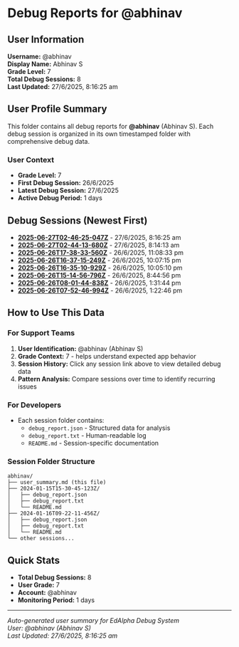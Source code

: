# Debug Reports for @abhinav

## User Information

**Username:** @abhinav  
**Display Name:** Abhinav S  
**Grade Level:** 7  
**Total Debug Sessions:** 8  
**Last Updated:** 27/6/2025, 8:16:25 am

## User Profile Summary

This folder contains all debug reports for **@abhinav** (Abhinav S). Each debug session is organized in its own timestamped folder with comprehensive debug data.

### User Context
- **Grade Level:** 7
- **First Debug Session:** 26/6/2025
- **Latest Debug Session:** 27/6/2025
- **Active Debug Period:** 1 days

## Debug Sessions (Newest First)

- **[2025-06-27T02-46-25-047Z](2025-06-27T02-46-25-047Z/)** - 27/6/2025, 8:16:25 am
- **[2025-06-27T02-44-13-680Z](2025-06-27T02-44-13-680Z/)** - 27/6/2025, 8:14:13 am
- **[2025-06-26T17-38-33-560Z](2025-06-26T17-38-33-560Z/)** - 26/6/2025, 11:08:33 pm
- **[2025-06-26T16-37-15-249Z](2025-06-26T16-37-15-249Z/)** - 26/6/2025, 10:07:15 pm
- **[2025-06-26T16-35-10-929Z](2025-06-26T16-35-10-929Z/)** - 26/6/2025, 10:05:10 pm
- **[2025-06-26T15-14-56-796Z](2025-06-26T15-14-56-796Z/)** - 26/6/2025, 8:44:56 pm
- **[2025-06-26T08-01-44-838Z](2025-06-26T08-01-44-838Z/)** - 26/6/2025, 1:31:44 pm
- **[2025-06-26T07-52-46-994Z](2025-06-26T07-52-46-994Z/)** - 26/6/2025, 1:22:46 pm

## How to Use This Data

### For Support Teams
1. **User Identification:** @abhinav (Abhinav S)
2. **Grade Context:** 7 - helps understand expected app behavior
3. **Session History:** Click any session link above to view detailed debug data
4. **Pattern Analysis:** Compare sessions over time to identify recurring issues

### For Developers
- Each session folder contains:
  - `debug_report.json` - Structured data for analysis
  - `debug_report.txt` - Human-readable log
  - `README.md` - Session-specific documentation

### Session Folder Structure
```
abhinav/
├── user_summary.md (this file)
├── 2024-01-15T15-30-45-123Z/
│   ├── debug_report.json
│   ├── debug_report.txt
│   └── README.md
├── 2024-01-16T09-22-11-456Z/
│   ├── debug_report.json
│   ├── debug_report.txt
│   └── README.md
└── other sessions...
```

## Quick Stats

- **Total Debug Sessions:** 8
- **User Grade:** 7
- **Account:** @abhinav
- **Monitoring Period:** 1 days

---
*Auto-generated user summary for EdAlpha Debug System*  
*User: @abhinav (Abhinav S)*  
*Last Updated: 27/6/2025, 8:16:25 am*
